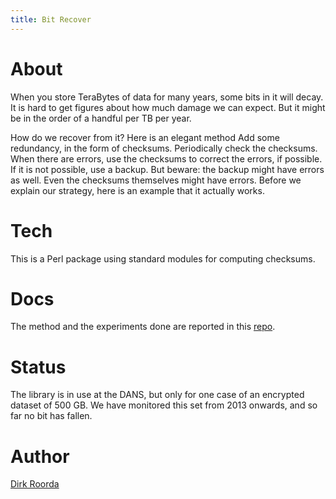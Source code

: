```yaml
---
title: Bit Recover
---
```


# About
When you store TeraBytes of data for many years, some bits in it will decay.
It is hard to get figures about how much damage we can expect.
But it might be in the order of a handful per TB per year.

How do we recover from it? Here is an elegant method
Add some redundancy, in the form of checksums.
Periodically check the checksums.
When there are errors, use the checksums to correct the errors, if possible.
If it is not possible, use a backup. But beware: the backup might have errors as well.
Even the checksums themselves might have errors. Before we explain our strategy,
here is an example that it actually works.

# Tech
This is a Perl package using standard modules for computing checksums.

# Docs
The method and the experiments done are reported in this 
[repo](https://github.com/Dans-labs/bit-recover).

# Status
The library is in use at the DANS, but only for one case of
an encrypted dataset of 500 GB. We have monitored this set from 2013 onwards,
and so far no bit has fallen.

# Author
[Dirk Roorda](https://dans.knaw.nl/en/about/organisation-and-policy/staff/roorda)
